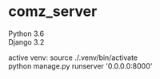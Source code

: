 # comz_server
  Python 3.6  
  Django 3.2  

  active venv: source ./.venv/bin/activate  
  python manage.py runserver '0.0.0.0:8000'  
  
